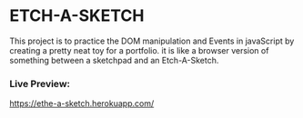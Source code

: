 # ETCH-A-SKETCH
This project is to practice the DOM manipulation and Events in javaScript by creating a pretty neat toy for a portfolio. it is like a browser version of something between a sketchpad and an Etch-A-Sketch.

### Live Preview:
https://ethe-a-sketch.herokuapp.com/
